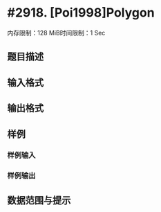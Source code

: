 # #2918. [Poi1998]Polygon

内存限制：128 MiB时间限制：1 Sec

## 题目描述

## 输入格式

## 输出格式

## 样例

### 样例输入

### 样例输出

## 数据范围与提示
